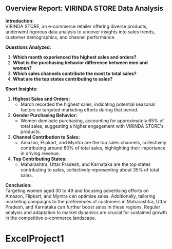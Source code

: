 ## Overview Report: VIRINDA STORE Data Analysis

**Introduction:**  
VIRINDA STORE, an e-commerce retailer offering diverse products, underwent rigorous data analysis to uncover insights into sales trends, customer demographics, and channel performance.

**Questions Analyzed:**
1. **Which month experienced the highest sales and orders?**
2. **What is the purchasing behavior difference between men and women?**
3. **Which sales channels contribute the most to total sales?**
4. **What are the top states contributing to sales?**

**Short Insights:**
1. **Highest Sales and Orders:**
   - March recorded the highest sales, indicating potential seasonal factors or targeted marketing efforts during that period.
2. **Gender Purchasing Behavior:**
   - Women dominate purchasing, accounting for approximately 65% of total sales, suggesting a higher engagement with VIRINDA STORE's products.
3. **Channel Contribution to Sales:**
   - Amazon, Flipkart, and Myntra are the top sales channels, collectively contributing around 80% of total sales, highlighting their importance in driving revenue.
4. **Top Contributing States:**
   - Maharashtra, Uttar Pradesh, and Karnataka are the top states contributing to sales, collectively representing about 35% of total sales.

**Conclusion:**  
Targeting women aged 30 to 49 and focusing advertising efforts on Amazon, Flipkart, and Myntra can optimize sales. Additionally, tailoring marketing campaigns to the preferences of customers in Maharashtra, Uttar Pradesh, and Karnataka can further boost sales in these regions. Regular analysis and adaptation to market dynamics are crucial for sustained growth in the competitive e-commerce landscape.

# ExcelProject1
